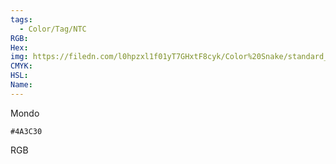 ```yaml
---
tags:
  - Color/Tag/NTC
RGB:
Hex:
img: https://filedn.com/l0hpzxl1f01yT7GHxtF8cyk/Color%20Snake/standard_csv_to_svg/4A3C30.svg
CMYK:
HSL:
Name:
---
```

Mondo
```palette
#4A3C30
```
RGB
